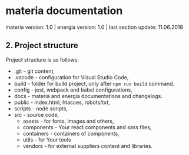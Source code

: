 # materia documentation

materia version: 1.0 | energia version: 1.0 | last section update: 11.06.2018

## 2. Project structure

Project structure is as follows:

- .git - git content,
- .vscode - configuration for Visual Studio Code,
- build - folder for build project, only after `npm run build` command.
- config - jest, webpack and babel configurations,
- docs - materia and energia documentations and changelogs.
- public - index.html, htacces, robots/txt,
- scripts - node scripts,
- src - source code,
  - assets - for fonts, images and others,
  - components - Your react components and sass files,
  - containers - containers of components,
  - utils - for Your tools
  - vendors - for external suppliers content and libraries.